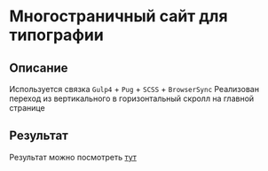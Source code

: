 # Многостраничный сайт для типографии
## Описание
Используется связка `Gulp4` + `Pug` + `SCSS` + `BrowserSync`
Реализован переход из вертикального в горизонтальный скролл на главной странице 
## Результат
Результат можно посмотреть <a href="http://city.tolomanenko.ru/" target="_blank">тут</a>
